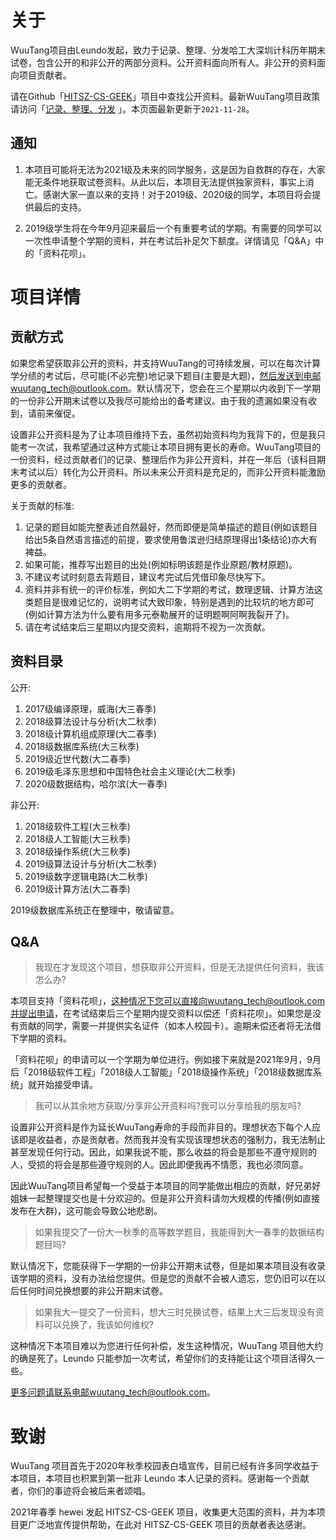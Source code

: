 # 关于

WuuTang项目由Leundo发起，致力于记录、整理、分发哈工大深圳计科历年期末试卷，包含公开的和非公开的两部分资料。公开资料面向所有人。非公开的资料面向项目贡献者。

请在Github「[HITSZ-CS-GEEK](https://github.com/hewei2001/HITSZ-CS-GEEK)」项目中查找公开资料。最新WuuTang项目政策请访问「[记录、整理、分发](https://www.lzzet.com/article/2) 」。本页面最新更新于`2021-11-28`。



## 通知

1. 本项目可能将无法为2021级及未来的同学服务，这是因为自救群的存在，大家能无条件地获取试卷资料。从此以后，本项目无法提供独家资料，事实上消亡。感谢大家一直以来的支持！对于2019级、2020级的同学，本项目将会提供最后的支持。

2. 2019级学生将在今年9月迎来最后一个有重要考试的学期。有需要的同学可以一次性申请整个学期的资料，并在考试后补足欠下额度。详情请见「Q&A」中的「资料花呗」。



# 项目详情

## 贡献方式

如果您希望获取非公开的资料，并支持WuuTang的可持续发展，可以在每次计算学分绩的考试后，尽可能(不必完整)地记录下题目(主要是大题)，然后发送到电邮wuutang_tech@outlook.com。默认情况下，您会在三个星期以内收到下一学期的一份非公开期末试卷以及我尽可能给出的备考建议。由于我的遗漏如果没有收到，请前来催促。 

设置非公开资料是为了让本项目维持下去，虽然初始资料均为我背下的，但是我只能考一次试，我希望通过这种方式能让本项目拥有更长的寿命。WuuTang项目的一份资料，经过贡献者们的记录、整理后作为非公开资料，并在一年后（该科目期末考试以后）转化为公开资料。所以未来公开资料是充足的，而非公开资料能激励更多的贡献者。 



关于贡献的标准:

1. 记录的题目如能完整表述自然最好，然而即便是简单描述的题目(例如该题目给出5条自然语言描述的前提，要求使用鲁滨逊归结原理得出1条结论)亦大有裨益。
2. 如果可能，推荐写出题目的出处(例如标明该题是作业原题/教材原题)。
3. 不建议考试时刻意去背题目，建议考完试后凭借印象尽快写下。
4. 资料并非有统一的评价标准，例如大二下学期的考试，数理逻辑、计算方法这类题目是很难记忆的，说明考试大致印象，特别是遇到的比较坑的地方即可(例如计算方法为什么要有用多元泰勒展开的证明题啊阿啊我裂开了)。
5. 请在考试结束后三星期以内提交资料，逾期将不视为一次贡献。



## 资料目录

公开:

1. 2017级编译原理，威海(大三春季)
2. 2018级算法设计与分析(大二秋季)
3. 2018级计算机组成原理(大二春季)
4. 2018级数据库系统(大三秋季) 
5. 2019级近世代数(大二春季) 
6. 2019级毛泽东思想和中国特色社会主义理论(大二秋季)
7. 2020级数据结构，哈尔滨(大一春季)



非公开:

1. 2018级软件工程(大三秋季)
2. 2018级人工智能(大三秋季)
3. 2018级操作系统(大三秋季)
5. 2019级算法设计与分析(大二秋季)
6. 2019级数字逻辑电路(大二秋季) 
7. 2019级计算方法(大二春季) 

2019级数据库系统正在整理中，敬请留意。



## Q&A

> 我现在才发现这个项目，想获取非公开资料，但是无法提供任何资料，我该怎么办?

本项目支持「资料花呗」，这种情况下您可以直接向wuutang_tech@outlook.com并提出申请，在考试结束后三个星期内提交资料以偿还「资料花呗」。如果您是没有贡献的同学，需要一并提供实名证件（如本人校园卡）。逾期未偿还者将无法借下学期的资料。 

「资料花呗」的申请可以一个学期为单位进行。例如接下来就是2021年9月，9月后「2018级软件工程」「2018级人工智能」「2018级操作系统」「2018级数据库系统」就开始接受申请。 



> 我可以从其余地方获取/分享非公开资料吗?我可以分享给我的朋友吗?

设置非公开资料是作为延长WuuTang寿命的手段而非目的。理想状态下每个人应该即是收益者，亦是贡献者。然而我并没有实现该理想状态的强制力，我无法制止甚至发现任何行动。因此，如果我说不能，那么收益的将会是那些不遵守规则的人，受损的将会是那些遵守规则的人。因此即便我再不情愿，我也必须同意。 

因此WuuTang项目希望每一个受益于本项目的同学能做出相应的贡献，好兄弟好姐妹一起整理提交也是十分欢迎的。但是非公开资料请勿大规模的传播(例如直接发布在大群)，这可能会导致公地悲剧。 



> 如果我提交了一份大一秋季的高等数学题目，我能得到大一春季的数据结构题目吗?

默认情况下，您能获得下一学期的一份非公开期末试卷，但是如果本项目没有收录该学期的资料，没有办法给您提供。但是您的贡献不会被人遗忘，您仍旧可以在以后任何时间兑换想要的非公开期末试卷。 



> 如果我大一提交了一份资料，想大三时兑换试卷，结果上大三后发现没有资料可以兑换了，我该如何维权?

这种情况下本项目难以为您进行任何补偿，发生这种情况，WuuTang 项目他大约的确是死了。Leundo 只能参加一次考试，希望你们的支持能让这个项目活得久一些。 



更多问题请联系电邮wuutang_tech@outlook.com。



# 致谢

WuuTang 项目首先于2020年秋季校园表白墙宣传，目前已经有许多同学收益于本项目，本项目也积累到第一批非 Leundo 本人记录的资料。感谢每一个贡献者，你们的事迹将会被后来者颂唱。 

2021年春季 hewei 发起 HITSZ-CS-GEEK 项目，收集更大范围的资料，并为本项目更广泛地宣传提供帮助，在此对 HITSZ-CS-GEEK 项目的贡献者表达感谢。
